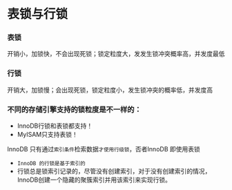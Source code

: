 
# 表锁与行锁

### 表锁

开销小，加锁快，不会出现死锁；锁定粒度大，发发生锁冲突概率高，并发度最低

### 行锁

开销大，加锁慢；会出现死锁，锁定粒度小，发生锁冲突的概率低，并发度高

### 不同的存储引擎支持的锁粒度是不一样的：
- InnoDB行锁和表锁都支持！
- MyISAM只支持表锁！


InnoDB 只有通过`索引条件`检索数据`才使用行级锁`，否者InnoDB 即使用表锁
- `InnoDB 的行锁是基于索引的`
-  行锁总是锁索引记录的，尽管没有创建索引，对于没有创建索引的情况，InnoDB创建一个隐藏的聚簇索引并用该索引来实现行锁。

